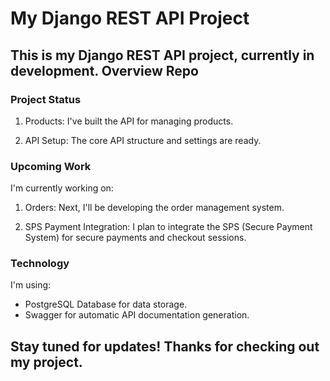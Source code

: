 # My Django REST API Project
## This is my Django REST API project, currently in development. Overview Repo

### Project Status
1. Products: I've built the API for managing products.

2. API Setup: The core API structure and settings are ready.

### Upcoming Work
I'm currently working on:

1. Orders: Next, I'll be developing the order management system.

2. SPS Payment Integration: I plan to integrate the SPS (Secure Payment System) for secure payments and checkout sessions.

### Technology
I'm using:

* PostgreSQL Database for data storage.
* Swagger for automatic API documentation generation.
   
## Stay tuned for updates! Thanks for checking out my project.





